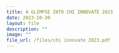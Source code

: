 ```yaml
---
title: A GLIMPSE INTO CHI INNOVATE 2023
date: 2023-10-30
layout: file
description: ""
image: ""
file_url: /files/chi innovate 2023.pdf
---
```

